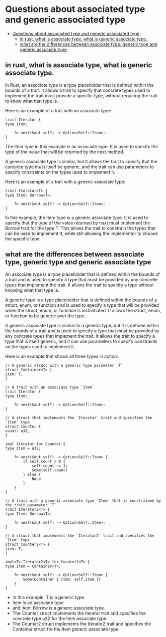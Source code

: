 # Questions about associated type and generic associated type

<!--ts-->
* [Questions about associated type and generic associated type](#questions-about-associated-type-and-generic-associated-type)
   * [in rust, what is associate type, what is generic associate type.](#in-rust-what-is-associate-type-what-is-generic-associate-type)
   * [what are the differences between associate type, generic type and generic associate type](#what-are-the-differences-between-associate-type-generic-type-and-generic-associate-type)

<!-- Created by https://github.com/ekalinin/github-markdown-toc -->
<!-- Added by: runner, at: Mon Apr 24 15:56:54 UTC 2023 -->

<!--te-->

## in rust, what is associate type, what is generic associate type.

In Rust, an associate type is a type placeholder that is defined within the bounds of a trait. It allows a trait to specify that concrete types used to implement the trait must provide a specific type, without requiring the trait to know what that type is.

Here is an example of a trait with an associate type:

```rust, editable
trait Iterator {
type Item;

    fn next(&mut self) -> Option<Self::Item>;
}
```

The Item type in this example is an associate type. It is used to specify the type of the value that will be returned by the next method.

A generic associate type is similar, but it allows the trait to specify that the concrete type must itself be generic, and the trait can use parameters to specify constraints on the types used to implement it.

Here is an example of a trait with a generic associate type:

```rust, editable
trait Iterator<T> {
type Item: Borrow<T>;

    fn next(&mut self) -> Option<Self::Item>;
}
```

In this example, the Item type is a generic associate type. It is used to specify that the type of the value returned by next must implement the Borrow trait for the type T. This allows the trait to constrain the types that can be used to implement it, while still allowing the implementor to choose
the specific type.

## what are the differences between associate type, generic type and generic associate type

An associate type is a type placeholder that is defined within the bounds of a trait and is used to specify a type that must be provided by any concrete types that implement the trait. It allows the trait to specify a type without knowing what that type is.

A generic type is a type placeholder that is defined within the bounds of a struct, enum, or function and is used to specify a type that will be provided when the struct, enum, or function is instantiated. It allows the struct, enum, or function to be generic over the type.

A generic associate type is similar to a generic type, but it is defined within the bounds of a trait and is used to specify a type that must be provided by any concrete types that implement the trait. It allows the trait to specify a type that is itself generic, and it can use parameters to specify
constraints on the types used to implement it.

Here is an example that shows all three types in action:

```rust, editable
// A generic struct with a generic type parameter `T`
struct Container<T> {
item: T,
}

// A trait with an associate type `Item`
trait Iterator {
type Item;

    fn next(&mut self) -> Option<Self::Item>;
}

// A struct that implements the `Iterator` trait and specifies the `Item` type
struct Counter {
count: u32,
}

impl Iterator for Counter {
type Item = u32;

    fn next(&mut self) -> Option<Self::Item> {
        if self.count > 0 {
            self.count -= 1;
            Some(self.count)
        } else {
            None
        }
    }
}

// A trait with a generic associate type `Item` that is constrained by the trait parameter `T`
trait Iterator2<T> {
type Item: Borrow<T>;

    fn next(&mut self) -> Option<Self::Item>;
}

// A struct that implements the `Iterator2` trait and specifies the `Item` type
struct Counter2<T> {
item: T,
}

impl<T> Iterator2<T> for Counter2<T> {
type Item = Container<T>;

    fn next(&mut self) -> Option<Self::Item> {
        Some(Container { item: self.item })
    }
}
```

- In this example, T is a generic type
- Item is an associate type
- and Item: Borrow<T> is a generic associate type.
- The Counter struct implements the Iterator trait and specifies the concrete type u32 for the Item associate type.
- The Counter2 struct implements the Iterator2 trait and specifies the
  Container<T> struct for the Item generic associate type.



